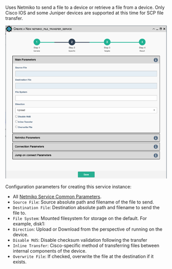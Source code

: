 Uses Netmiko to send a file to a device or retrieve a file from a
device. Only Cisco IOS and some Juniper devices are supported at this
time for SCP file transfer.

![Netmiko File Transfer Service](../../_static/automation/service_types/netmiko_file_transfer.png)

Configuration parameters for creating this service instance:

- All [Netmiko Service Common Parameters](netmiko_common.md).
-   `Source File`: Source absolute path and filename of the file to send.
-   `Destination File`: Destination absolute path and filename to
    send the file to.
-   `File System`: Mounted filesystem for storage on the default. For
    example, disk1:
-   `Direction`: Upload or Download from the perspective of running on
    the device.
-   `Disable Md5`: Disable checksum validation following the transfer
-   `Inline Transfer`: Cisco-specific method of transferring files
    between internal components of the device.
-   `Overwrite File`: If checked, overwrite the file at the destination
    if it exists.
